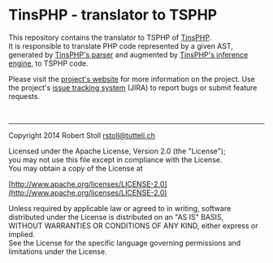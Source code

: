 # TinsPHP - translator to TSPHP

This repository contains the translator to TSPHP of [TinsPHP](https://github.com/TinsPHP).  
It is responsible to translate PHP code represented by a given AST, generated by [TinsPHP's parser](https://github.com/TinsPHP/tins-parser) 
and augmented by [TinsPHP's inference engine](https://github.com/TinsPHP/tins-inference-engine), to TSPHP code.


Please visit the [project's website](http://tsphp.ch/tins) for more information on the project.
Use the project's [issue tracking system](http://tsphp.ch/tins/jira) (JIRA) to report bugs or submit feature requests.

<br/>

---

Copyright 2014 Robert Stoll <rstoll@tutteli.ch>

Licensed under the Apache License, Version 2.0 (the "License");  
you may not use this file except in compliance with the License.  
You may obtain a copy of the License at  

[http://www.apache.org/licenses/LICENSE-2.0](http://www.apache.org/licenses/LICENSE-2.0)

Unless required by applicable law or agreed to in writing, software  
distributed under the License is distributed on an "AS IS" BASIS,  
WITHOUT WARRANTIES OR CONDITIONS OF ANY KIND, either express or implied.  
See the License for the specific language governing permissions and  
limitations under the License.